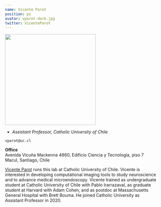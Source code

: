 ```yaml
---
name: Vicente Parot
position: pi
avatar: vparot-dark.jpg
twitter: VicenteParot
---
```


<img width="300" src="{{site.baseurl}}/images/people/{{page.avatar}}" data-action="zoom">

- _Assistant Professor, Catholic University of Chile_<br>

<i class="fa fa-envelope-o"></i> `vparot@uc.cl`

**Office**<br>
Avenida Vicuña Mackenna 4860, Edificio Ciencia y Tecnología, piso 7 <br>
Macul, Santiago, Chile

[Vicente Parot](http://www.mit.edu/~vparot/) runs this lab at Catholic University of Chile.
Vicente is interested in developing computational imaging tools to study neuroscience and to advance medical microendoscopy. Vicente trained as undergraduate student at Catholic University of Chile with Pablo Irarrazaval, as graduate student at Harvard with Adam Cohen, and as postdoc at Massachusetts General Hospital with Brett Bouma. He joined Catholic University as Assistant Professor in 2020. 
